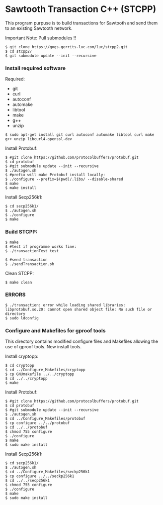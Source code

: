 
# Sawtooth Transaction C++ (STCPP)

This program purpuse is to build transactions for Sawtooth and send them to an existing Sawtooth network.

Important Note: Pull submodules !!
```
$ git clone https://gogs.gerrits-luc.com/luc/stcpp2.git
$ cd stcpp2/
$ git submodule update --init --recursive
```

### Install required software

Required:
  * git
  * curl
  * autoconf
  * automake
  * libtool
  * make
  * g++
  * unzip


```
$ sudo apt-get install git curl autoconf automake libtool curl make g++ unzip libcurl4-openssl-dev
```

Install Protobuf:
```
$ #git clone https://github.com/protocolbuffers/protobuf.git
$ cd protobuf
$ #git submodule update --init --recursive
$ ./autogen.sh
$ #prefix will make Protobuf install locally:
$ ./configure --prefix=$(pwd)/.libs/ --disable-shared
$ make
$ make install
```

Install Secp256k1:
```
$ cd secp256k1/
$ ./autogen.sh
$ ./configure
$ make
```

### Build STCPP:
```
$ make
$ #test if programme works fine:
$ ./transactionTest test

$ #send transaction
$ ./sendTransaction.sh
```

Clean STCPP:
```
$ make clean
```


### ERRORS

```
$ ./transaction: error while loading shared libraries: libprotobuf.so.20: cannot open shared object file: No such file or directory
$ sudo ldconfig
```


### Configure and Makefiles for gproof tools

This directory contains modified configure files and Makefiles allowing the use of gproof tools. New install tools.

Install cryptopp:
```
$ cd cryptopp
$ cd ../Configure_Makefiles/cryptopp
$ cp GNUmakefile ../../cryptopp
$ cd ../../cryptopp
$ make
```

Install Protobuf:
```
$ #git clone https://github.com/protocolbuffers/protobuf.git
$ cd protobuf
$ #git submodule update --init --recursive
$ ./autogen.sh
$ cd ../Configure_Makefiles/protobuf
$ cp configure ../../protobuf
$ cd ../../protobuf
$ chmod 755 configure
$ ./configure
$ make
$ sudo make install
```

Install Secp256k1:

```
$ cd secp256k1/
$ ./autogen.sh
$ cd ../Configure_Makefiles/seckp256k1
$ cp configure ../../seckp256k1
$ cd ../../secp256k1
$ chmod 755 configure
$ ./configure
$ make
$ sudo make install
```